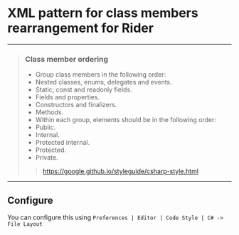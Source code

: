 # XML pattern for class members rearrangement for Rider
___
>### Class member ordering
>+ Group class members in the following order:
>  + Nested classes, enums, delegates and events.
>  + Static, const and readonly fields.
>  + Fields and properties.
>  + Constructors and finalizers.
>  + Methods.
>+ Within each group, elements should be in the following order:
>  + Public.
>  + Internal.
>  + Protected internal.
>  + Protected.
>  + Private.
>> https://google.github.io/styleguide/csharp-style.html
___
## Configure
You can configure this using ```Preferences | Editor | Code Style | C# -> File Layout```